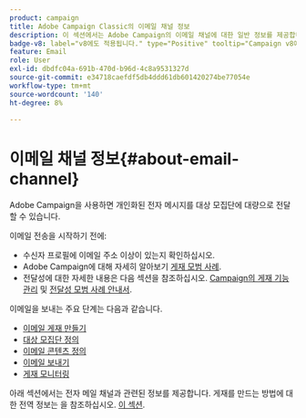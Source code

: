 ```yaml
---
product: campaign
title: Adobe Campaign Classic의 이메일 채널 정보
description: 이 섹션에서는 Adobe Campaign의 이메일 채널에 대한 일반 정보를 제공합니다
badge-v8: label="v8에도 적용됩니다." type="Positive" tooltip="Campaign v8에도 적용됩니다."
feature: Email
role: User
exl-id: dbdfc04a-691b-470d-b96d-4c8a9531327d
source-git-commit: e34718caefdf5db4ddd61db601420274be77054e
workflow-type: tm+mt
source-wordcount: '140'
ht-degree: 8%

---
```


# 이메일 채널 정보{#about-email-channel}

Adobe Campaign을 사용하면 개인화된 전자 메시지를 대상 모집단에 대량으로 전달할 수 있습니다.

이메일 전송을 시작하기 전에:

* 수신자 프로필에 이메일 주소 이상이 있는지 확인하십시오.
* Adobe Campaign에 대해 자세히 알아보기 [게재 모범 사례](delivery-best-practices.md).
* 전달성에 대한 자세한 내용은 다음 섹션을 참조하십시오. [Campaign의 게재 기능 관리](about-deliverability.md) 및 [전달성 모범 사례 안내서](https://experienceleague.adobe.com/docs/deliverability-learn/deliverability-best-practice-guide/introduction.html?lang=ko).

이메일을 보내는 주요 단계는 다음과 같습니다.

* [이메일 게재 만들기](creating-an-email-delivery.md)
* [대상 모집단 정의](steps-defining-the-target-population.md)
* [이메일 콘텐츠 정의](defining-the-email-content.md)
* [이메일 보내기](sending-messages.md)
* [게재 모니터링](about-delivery-monitoring.md)

아래 섹션에서는 전자 메일 채널과 관련된 정보를 제공합니다. 게재를 만드는 방법에 대한 전역 정보는 을 참조하십시오. [이 섹션](steps-about-delivery-creation-steps.md).

